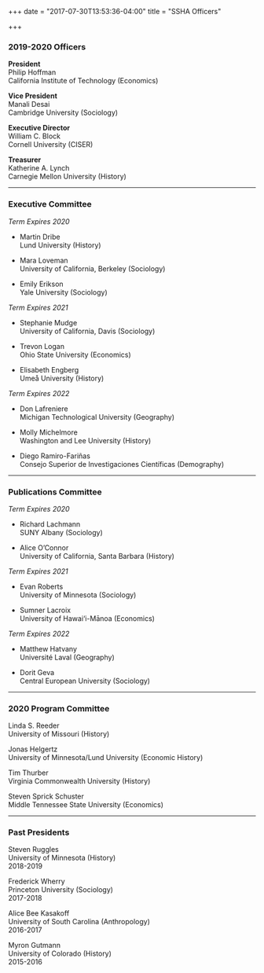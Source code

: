 +++
date = "2017-07-30T13:53:36-04:00"
title = "SSHA Officers"

+++

### 2019-2020 Officers

**President**  
Philip Hoffman  
California Institute of Technology (Economics)  

**Vice President**  
Manali Desai  
Cambridge University (Sociology)  

**Executive Director**  
William C. Block  
Cornell University (CISER)  

**Treasurer**  
Katherine A. Lynch  
Carnegie Mellon University (History)  

----

### Executive Committee

*Term Expires 2020*

- Martin Dribe  
Lund University (History)  

- Mara Loveman  
University of California, Berkeley (Sociology)  

- Emily Erikson  
Yale University (Sociology)  

*Term Expires 2021*

- Stephanie Mudge  
University of California, Davis (Sociology)  

- Trevon Logan  
Ohio State University (Economics)  

- Elisabeth Engberg  
Umeå University (History)  

*Term Expires 2022*

- Don Lafreniere  
Michigan Technological University (Geography)  

- Molly Michelmore  
Washington and Lee University (History)  

- Diego Ramiro-Fariñas  
 Consejo Superior de Investigaciones Científicas (Demography)

----

### Publications Committee

*Term Expires 2020*

- Richard Lachmann  
SUNY Albany (Sociology)  

- Alice O’Connor  
University of California, Santa Barbara (History)  

*Term Expires 2021*

- Evan Roberts  
University of Minnesota (Sociology)  

- Sumner Lacroix  
University of Hawai‘i-Mānoa (Economics)  

*Term Expires 2022*  

- Matthew Hatvany  
Université Laval (Geography)  

- Dorit Geva  
Central European University (Sociology)

----

### 2020 Program Committee

Linda S. Reeder  
University of Missouri (History)

Jonas Helgertz  
University of Minnesota/Lund University (Economic History)

Tim Thurber  
Virginia Commonwealth University (History)

Steven Sprick Schuster  
Middle Tennessee State University (Economics)

----

### Past Presidents

Steven Ruggles  
University of Minnesota (History)  
2018-2019

Frederick Wherry  
Princeton University (Sociology)  
2017-2018  

Alice Bee Kasakoff  
University of South Carolina (Anthropology)  
2016-2017  

Myron Gutmann  
University of Colorado (History)  
2015-2016  
